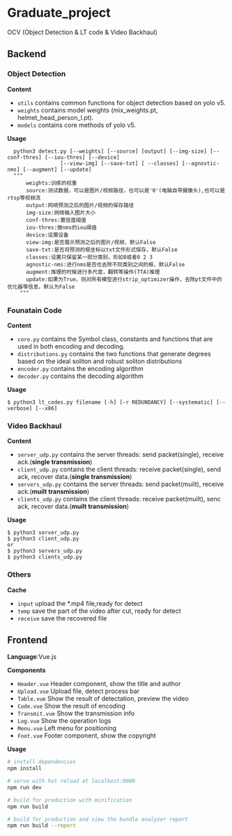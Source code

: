 # Graduate_project
OCV (Object Detection &amp; LT code &amp; Video Backhaul)
## Backend
### Object Detection

**Content**

* `utils` contains common functions for object detection based on yolo v5.
* `weights` contains model weights (mix_weights.pt, helmet_head_person_l.pt).
* `models` contains core methods of yolo v5.

**Usage** 

```
  python3 detect.py [--weights] [--source] [output] [--img-size] [--conf-thres] [--iou-thres] [--device] 
                 [--view-img] [--save-txt] [ --classes] [--agnostic-nms] [--augment] [--update]
  """
      weights:训练的权重
      source:测试数据，可以是图片/视频路径，也可以是'0'(电脑自带摄像头),也可以是rtsp等视频流
      output:网络预测之后的图片/视频的保存路径
      img-size:网络输入图片大小
      conf-thres:置信度阈值
      iou-thres:做nms的iou阈值
      device:设置设备
      view-img:是否展示预测之后的图片/视频，默认False
      save-txt:是否将预测的框坐标以txt文件形式保存，默认False
      classes:设置只保留某一部分类别，形如0或者0 2 3
      agnostic-nms:进行nms是否也去除不同类别之间的框，默认False
      augment:推理的时候进行多尺度，翻转等操作(TTA)推理
      update:如果为True，则对所有模型进行strip_optimizer操作，去除pt文件中的优化器等信息，默认为False
    """
```
### Founatain Code

**Content**
* `core.py` contains the Symbol class, constants and functions that are used in both encoding and decoding.
* `distributions.py` contains the two functions that generate degrees based on the ideal soliton and robust soliton distributions
* `encoder.py` contains the encoding algorithm
* `decoder.py` contains the decoding algorithm

**Usage**
```
$ python3 lt_codes.py filename [-h] [-r REDUNDANCY] [--systematic] [--verbose] [--x86]
```

### Video Backhaul

**Content**
* `server_udp.py` contains the server threads: send packet(single), receive ack.(**single transmission**)
* `client_udp.py` contains the client threads: receive packet(single), send ack, recover data.(**single transmission**)
* `servers_udp.py` contains the server threads: send packet(muilt), receive ack.(**muilt transmission**)
* `clients_udp.py` contains the client threads: receive packet(muilt), senc ack, recover data.(**muilt transmission**)

**Usage**
```
$ python3 server_udp.py
$ python3 client_udp.py
or
$ python3 servers_udp.py
$ python3 clients_udp.py
```

### Others

**Cache**
* `input` upload the *.mp4 file,ready for detect
* `temp` save the part of the video after cut, ready for detect
* `receive` save the recovered file


## Frontend
**Language**:Vue.js

**Components**
* `Header.vue` Header component, show the title and author
* `Upload.vue` Upload file, detect process bar
* `Table.vue` Show the result of detectation, preview the video
* `Code.vue` Show the result of encoding
* `Transmit.vue` Show the transmission info 
* `Log.vue` Show the operation logs
* `Menu.vue` Left menu for positioning
* `Foot.vue` Footer component, show the copyright

**Usage**
``` bash
# install dependencies
npm install

# serve with hot reload at localhost:8080
npm run dev

# build for production with minification
npm run build

# build for production and view the bundle analyzer report
npm run build --report
```

